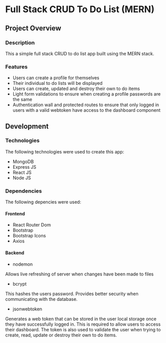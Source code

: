 # Full Stack CRUD To Do List (MERN)

## Project Overview

### Description

This a simple full stack CRUD to do list app built using the MERN stack.

### Features

- Users can create a profile for themselves
- Their individual to do lists will be displayed
- Users can create, updated and destroy their own to do items
- Light form validations to ensure when creating a profile passwords are the same
- Authentication wall and protected routes to ensure that only logged in users with a valid webtoken have access to the dashboard component

## Development

### Technologies

The following technologies were used to create this app:

- MongoDB
- Express JS
- React JS
- Node JS

### Dependencies

The following depencies were used:

#### Frontend

- React Router Dom
- Bootstrap
- Bootstrap Icons
- Axios

#### Backend

- nodemon

Allows live refreshing of server when changes have been made to files

- bcrypt

This hashes the users password. Provides better security when communicating with the database.

- jsonwebtoken

Generates a web token that can be stored in the user local storage once they have successfully logged in. This is required to allow users to access their dashboard. The token is also used to validate the user when trying to create, read, update or destroy their own to do items.
